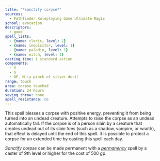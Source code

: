 ```yaml
---
title: "*sanctify corpse*"
sources:
  - Pathfinder Roleplaying Game Ultimate Magic
school: evocation
descriptors:
  - good
spell_lists:
  - {name: cleric, level: 1}
  - {name: inquisitor, level: 1}
  - {name: paladin, level: 1}
  - {name: witch, level: 1}
casting_time: 1 standard action
components:
  - V
  - S
  - DF, M (a pinch of silver dust)
range: touch
area: corpse touched
duration: 24 hours
saving_throw: none
spell_resistance: no
---
```


This spell blesses a corpse with positive energy, preventing it from being turned into an undead creature. Attempts to raise the corpse as an undead automatically fail. If the corpse is of a person slain by a creature that creates undead out of its slain foes (such as a shadow, vampire, or wraith), that effect is delayed until the end of this spell. It is possible to protect a corpse for an extended time by casting this spell each day.

*Sanctify corpse* can be made permanent with a [*permanency*](/spells/permanency/) spell by a caster of 9th level or higher for the cost of 500 gp.

